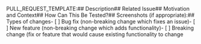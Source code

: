 PULL_REQUEST_TEMPLATE:<!--- Provide a general summary of your changes in the Title above --><!--- DELETE ALL COMMENTS BEFORE CREATING PULL REQUEST -->## Description<!--- Describe your changes in detail -->## Related Issue<!--- This project only accepts pull requests related to open issues --><!--- If suggesting a new feature or change, please discuss it in an issue first --><!--- If fixing a bug, there should be an issue describing it with steps to reproduce --><!--- Please link to the issue here: -->## Motivation and Context<!--- Why is this change required? What problem does it solve? -->## How Can This Be Tested?<!--- Please describe in detail how teammates can test your changes. -->## Screenshots (if appropriate):## Types of changes<!--- What types of changes does your code introduce? Put an `x` in all the boxes that apply: -->- [ ] Bug fix (non-breaking change which fixes an issue)- [ ] New feature (non-breaking change which adds functionality)- [ ] Breaking change (fix or feature that would cause existing functionality to change
